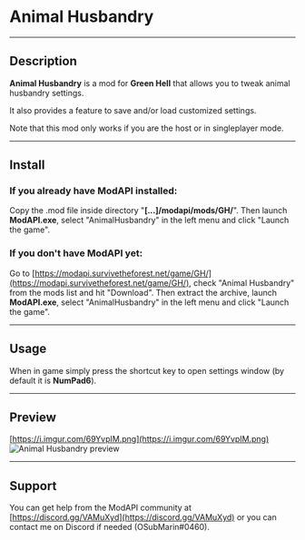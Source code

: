 # Animal Husbandry

----

## Description
__Animal Husbandry__ is a mod for __Green Hell__ that allows you to tweak animal husbandry settings.

It also provides a feature to save and/or load customized settings.

Note that this mod only works if you are the host or in singleplayer mode.

----

## Install
### If you already have ModAPI installed:
Copy the .mod file inside directory "__[...]/modapi/mods/GH/__". Then launch __ModAPI.exe__, select "AnimalHusbandry" in the left menu and click "Launch the game".

### If you don't have ModAPI yet:
Go to [https://modapi.survivetheforest.net/game/GH/](https://modapi.survivetheforest.net/game/GH/), check "Animal Husbandry" from the mods list and hit "Download". Then extract the archive, launch __ModAPI.exe__, select "AnimalHusbandry" in the left menu and click "Launch the game".

----

## Usage
When in game simply press the shortcut key to open settings window (by default it is __NumPad6__).

----

## Preview
[https://i.imgur.com/69YvpIM.png](https://i.imgur.com/69YvpIM.png)
![Animal Husbandry preview](https://i.imgur.com/69YvpIM.png)

----

## Support
You can get help from the ModAPI community at [https://discord.gg/VAMuXyd](https://discord.gg/VAMuXyd) or you can contact me on Discord if needed (OSubMarin#0460).
